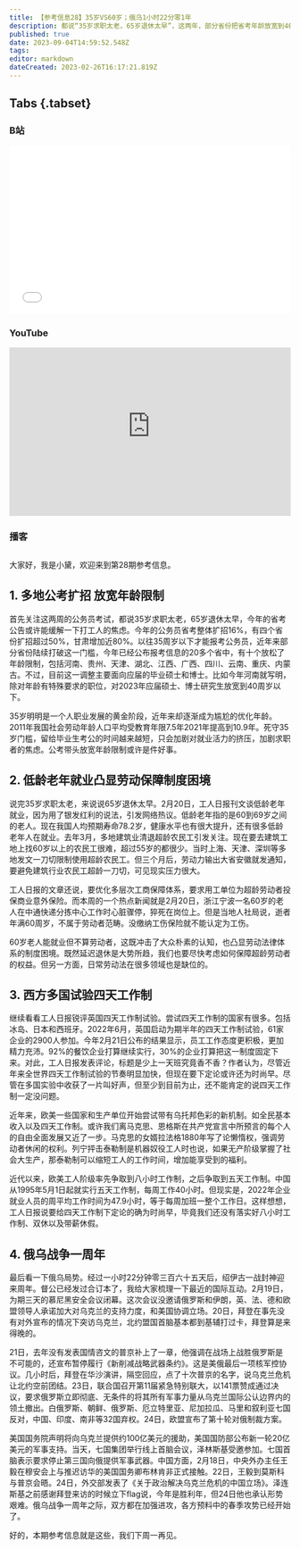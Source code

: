 ```yaml
---
title: 【参考信息28】35岁VS60岁；俄乌1小时22分零1年
description: 都说“35岁求职太老，65岁退休太早”，这两年，部分省份把省考年龄放宽到40岁，算是开了个好头。但60岁分拣工猝死不算劳动者，又暴露了劳动法律的漏洞。欧洲多国试验4天工作制，我们中国也需要这样的社会试验。1小时22分零365天后，俄乌战线回到了顿巴斯，大国频繁互动，七国集团敲定了最新的390亿美元对乌援助，还要求第三国停止向俄提供武器。
published: true
date: 2023-09-04T14:59:52.548Z
tags: 
editor: markdown
dateCreated: 2023-02-26T16:17:21.819Z
---
```


## Tabs {.tabset}
### B站
<div style="position: relative; padding: 30% 45%;">
<iframe style="position: absolute; width: 100%; height: 100%; left: 0; top: 0;" src="//player.bilibili.com/player.html?&bvid=BV1nM411E7D3&page=1&as_wide=1&high_quality=1&danmaku=1&autoplay=0" scrolling="no" border="0" frameborder="no" framespacing="0" allowfullscreen="true"></iframe>
</div>

### YouTube
<div style="position: relative; padding: 30% 45%;">
<iframe style="position: absolute; top: 0; left: 0; width: 100%; height: 100%;" src="https://www.youtube-nocookie.com/embed/XTcQ-PLuOlw" title="YouTube video player" frameborder="0" allow="accelerometer; autoplay; clipboard-write; encrypted-media; gyroscope; picture-in-picture" allowfullscreen></iframe>
</div>
  
### 播客
<div class="podcast-player"></div>

## 

大家好，我是小黛，欢迎来到第28期参考信息。

## 1. 多地公考扩招 放宽年龄限制

首先关注这两周的公务员考试，都说35岁求职太老，65岁退休太早，今年的省考公告或许能缓解一下打工人的焦虑。今年的公务员省考整体扩招16%，有四个省份扩招超过50%，甘肃增加近80%。以往35周岁以下才能报考公务员，近年来部分省份陆续打破这一门槛，今年已经公布报考信息的20多个省中，有十个放松了年龄限制，包括河南、贵州、天津、湖北、江西、广西、四川、云南、重庆、内蒙古。不过，目前这一调整主要面向应届的毕业硕士和博士。比如今年河南就写明，除对年龄有特殊要求的职位，对2023年应届硕士、博士研究生放宽到40周岁以下。

35岁明明是一个人职业发展的黄金阶段，近年来却逐渐成为尴尬的优化年龄。2011年我国社会劳动年龄人口平均受教育年限7.5年2021年提高到10.9年。死守35岁门槛，留给毕业生考公的时间越来越短，只会加剧对就业活力的挤压，加剧求职者的焦虑。公考带头放宽年龄限制或许是件好事。

## 2. 低龄老年就业凸显劳动保障制度困境

说完35岁求职太老，来说说65岁退休太早。2月20日，工人日报刊文谈低龄老年就业，因为用了银发红利的说法，引发网络热议。低龄老年指的是60到69岁之间的老人。现在我国人均预期寿命78.2岁，健康水平也有很大提升，还有很多低龄老年人在就业。去年3月，多地建筑业清退超龄农民工引发关注。现在要去建筑工地上找60岁以上的农民工很难，超过55岁的都很少。当时上海、天津、深圳等多地发文一刀切限制使用超龄农民工。但三个月后，劳动力输出大省安徽就发通知，要避免建筑行业农民工超龄一刀切，可见现实压力很大。

工人日报的文章还说，要优化多层次工商保障体系，要求用工单位为超龄劳动者投保商业意外保险。而本周的一个热点新闻就是2月20日，浙江宁波一名60岁的老人在中通快递分拣中心工作时心脏骤停，猝死在岗位上。但是当地人社局说，逝者年满60周岁，不属于劳动者范畴。没缴纳工伤保险就不能认定为工伤。

60岁老人能就业但不算劳动者，这既冲击了大众朴素的认知，也凸显劳动法律体系的制度困境。既然延迟退休是大势所趋，我们也要尽快考虑如何保障超龄劳动者的权益。但另一方面，日常劳动法在很多领域也是缺位的。

## 3. 西方多国试验四天工作制

继续看看工人日报锐评英国四天工作制试验。尝试四天工作制的国家有很多。包括冰岛、日本和西班牙。2022年6月，英国启动为期半年的四天工作制试验，61家企业的2900人参加。今年2月21日公布的结果显示，员工工作态度更积极，更加精力充沛。92%的餐饮企业打算继续实行，30%的企业打算把这一制度固定下来。对此，工人日报发表评论，标题是少上一天班究竟香不香？作者认为，尽管近年来全世界四天工作制试验的节奏明显加快，但现在要下定论或许还为时尚早。尽管在多国实验中收获了一片叫好声，但至少到目前为止，还不能肯定的说四天工作制一定没问题。

近年来，欧美一些国家和生产单位开始尝试带有乌托邦色彩的新机制。如全民基本收入以及四天工作制。或许我们离马克思、恩格斯在共产党宣言中所预言的每个人的自由全面发展又近了一步。马克思的女婿拉法格1880年写了论懒惰权，强调劳动者休闲的权利。列宁抨击泰勒制是机器奴役工人时也说，如果无产阶级掌握了社会大生产，那泰勒制可以缩短工人的工作时间，增加能享受到的福利。

近代以来，欧美工人阶级率先争取到八小时工作制，之后争取到五天工作制。中国从1995年5月1日起就实行五天工作制，每周工作40小时。但现实是，2022年企业就业人员的周平均工作时间为47.9小时，等于每周加班一整个工作日。这样想想，工人日报说要给四天工作制下定论的确为时尚早，毕竟我们还没有落实好八小时工作制、双休以及带薪休假。

## 4. 俄乌战争一周年

最后看一下俄乌局势。经过一小时22分钟零三百六十五天后，绍伊古一战封神迎来周年。督公已经发过合订本了，我给大家梳理一下最近的国际互动。2月19日，为期三天的慕尼黑安全会议闭幕。这次会议没邀请俄罗斯和伊朗，英、法、德和欧盟领导人承诺加大对乌克兰的支持力度，和美国协调立场。20日，拜登在事先没有对外宣布的情况下突访乌克兰，北约盟国首脑基本都到基辅打过卡，拜登算是来得晚的。

21日，去年没有发表国情咨文的普京补上了一章，他强调在战场上战胜俄罗斯是不可能的，还宣布暂停履行《新削减战略武器条约》。这是美俄最后一项核军控协议。几小时后，拜登在华沙演讲，隔空回应，点了十次普京的名字，说乌克兰危机让北约空前团结。23日，联合国召开第11届紧急特别联大，以141票赞成通过决议，要求俄罗斯立即彻底、无条件的将其所有军事力量从乌克兰国际公认边界内的领土撤出。白俄罗斯、朝鲜、俄罗斯、厄立特里亚、尼加拉瓜、马里和叙利亚七国反对，中国、印度、南非等32国弃权。24日，欧盟宣布了第十轮对俄制裁方案。

美国国务院声明将向乌克兰提供约100亿美元的援助，美国国防部公布新一轮20亿美元的军事支持。当天，七国集团举行线上首脑会议，泽林斯基受邀参加。七国首脑表示要求停止第三国向俄提供军事武器。中国方面，2月18日，中央外办主任王毅在穆安会上与推迟访华的美国国务卿布林肯非正式接触。22日，王毅到莫斯科与普京会晤。24日，外交部发表了《关于政治解决乌克兰危机的中国立场》。泽连斯基之前感谢拜登来访的时候立下flag说，今年是胜利年，但24日他也承认形势艰难。俄乌战争一周年之际，双方都在加强进攻，各方预料中的春季攻势已经开始了。

好的，本期参考信息就是这些，我们下周一再见。
